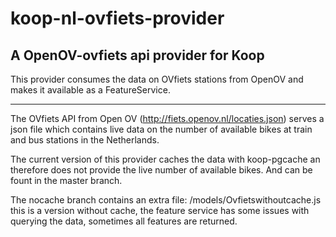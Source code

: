 # koop-nl-ovfiets-provider 

## A OpenOV-ovfiets api provider for Koop 

This provider consumes the data on OVfiets stations from OpenOV and makes it available as a FeatureService.

------------

The OVfiets API from Open OV (http://fiets.openov.nl/locaties.json) serves a json file which contains live data on the number of available bikes at train and bus stations in the Netherlands.

The current version of this provider caches the data with koop-pgcache an therefore does not provide the live number of available bikes. And can be fount in the master branch.

The nocache branch contains an extra file: /models/Ovfietswithoutcache.js this is a version without cache, the feature service has some issues with querying the data, sometimes all features are returned.


